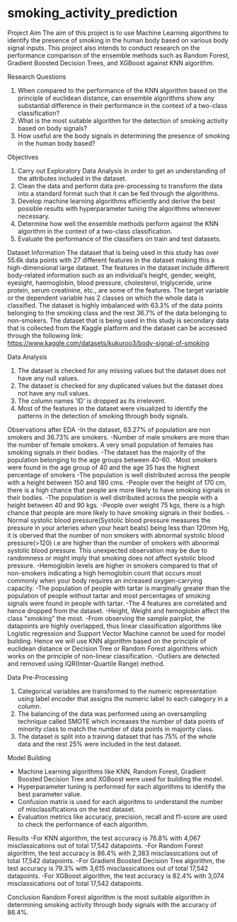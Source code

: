 # smoking_activity_prediction

Project Aim
The aim of this project is to use Machine Learning algorithms to identify the presence of smoking in the human body based on various body signal inputs. This project also intends to conduct research on the performance comparison of the ensemble methods such as Random Forest, Gradient Boosted Decision Trees, and XGBoost against KNN algorithm.

Research Questions
1. When compared to the performance of the KNN algorithm based on the principle of euclidean distance, can ensemble algorithms show any substantial difference in their performance in the context of a two-class classification?
2. What is the most suitable algorithm for the detection of smoking activity based on body signals?
3. How useful are the body signals in determining the presence of smoking in the human body based?

Objectives
1. Carry out Exploratory Data Analysis in order to get an understanding of the attributes included in the dataset.
2. Clean the data and perform data pre-processing to transform the data into a standard format such that it can be fed through the algorithms.
3. Develop machine learning algorithms efficiently and derive the best possible results with hyperparameter tuning the algorithms whenever necessary.
4. Determine how well the ensemble methods perform against the KNN algorithm in the context of a two-class classification.
5. Evaluate the performance of the classifiers on train and test datasets.

Dataset Information
The dataset that is being used in this study has over 55.6k data points with 27 different features in the dataset making this a high-dimensional large dataset. The features in the dataset include different body-related information such as an individual’s height, gender, weight, eyesight, haemoglobin, blood pressure, cholesterol, triglyceride, urine protein, serum creatinine, etc., are some of the features. The target variable or the dependent variable has 2 classes on which the whole data is classified. The dataset is highly imbalanced with 63.3% of the data points belonging to the smoking class and the rest 36.7% of the data belonging to non-smokers.
The dataset that is being used in this study is secondary data that is collected from the Kaggle platform and the dataset can be accessed through the following link:
https://www.kaggle.com/datasets/kukuroo3/body-signal-of-smoking

Data Analysis
1. The dataset is checked for any missing values but the dataset does not have any null values.
2. The dataset is checked for any duplicated values but the dataset does not have any null values.
3. The column names 'ID' is dropped as its irrelevent.
4. Most of the features in the dataset were visualized to identify the patterns in the detection of smoking through body signals.

Observations after EDA
-In the dataset, 63.27% of population are non smokers and 36.73% are smokers.
-Number of male smokers are more than the number of female smokers. A very small population of females has smoking signals in their bodies.
-The dataset has the majority of the population belonging to the age groups between 40-60.
-Most smokers were found in the age group of 40 and the age 35 has the highest percentage of smokers
-The population is well distributed across the people with a height between 150 and 180 cms.
-People over the height of 170 cm, there is a high chance that people are more likely to have smoking signals in their bodies.
-The population is well distributed across the people with a height between 40 and 90 kgs.
-People over weight 75 kgs, there is a high chance that people are more likely to have smoking signals in their bodies.
-Normal systolic blood pressure(Systolic blood pressure measures the pressure in your arteries when your heart beats) being less than 120mm Hg, it is oberved that the number of non smokers with abnormal systolic blood pressure(>120) i.e are higher than the number of smokers with abnormal systolic blood pressure. This unexpected observation may be due to randomness or might imply that smoking does not affect systolic blood pressure.
-Hemoglobin levels are higher in smokers compared to that of non-smokers indicating a high hemoglobin count that occurs most commonly when your body requires an increased oxygen-carrying capacity.
-The population of people with tartar is marginally greater than the population of people without tartar and most percentages of smoking signals were found in people with tartar.
-The 4 features are correlated and hence dropped from the dataset.
-Height, Weight and hemoglobin affect the class "smoking" the most.
-From observing the sample pairplot, the datapoints are highly overlapped, thus linear classification algorithms like Logistic regression and Support Vector Machine cannot be used for model building. Hence we will use KNN algorithm based on the principle of euclidean distance or Decision Tree or Random Forest algorithms which works on the principle of non-linear classification.
-Outliers are detected and removed using IQR(Inter-Quartile Range) method.

Data Pre-Processing
1. Categorical variables are transformed to the numeric representation using label encoder that assigns the numeric label to each category in a column.
2. The balancing of the data was performed using an oversampling technique called SMOTE which increases the number of data points of minority class to match the number of data points in majority class.
3. The dataset is split into a training dataset that has 75% of the whole data and the rest 25% were included in the test dataset.

Model Building
- Machine Learning algorithms like KNN, Random Forest, Gradient Boosted Decision Tree and XGBoost were used for building the model.
- Hyperparameter tuning is performed for each algorithms to identify the best parameter value.
- Confusion matrix is used for each algoritms to understand the number of misclassifications on the test dataset.
- Evaluation metrics like accuracy, precision, recall and f1-score are used to check the performance of each algorithm.

Results
-For KNN algorithm, the test accuracy is 76.8% with 4,067 misclassications out of total 17,542 datapoints.
-For Random Forest algorithm, the test accuracy is 86.4% with 2,383 misclassications out of total 17,542 datapoints.
-For Gradient Boosted Decision Tree algorithm, the test accuracy is 79.3% with 3,615 misclassications out of total 17,542 datapoints.
-For XGBoost algorithm, the test accuracy is 82.4% with 3,074 misclassications out of total 17,542 datapoints.

Conclusion
Random Forest algorithm is the most suitable algorithm in determining smoking activity through body signals with the accuracy of 86.4%.
